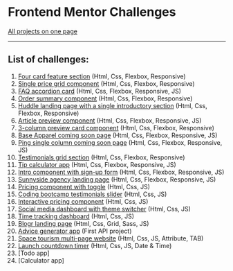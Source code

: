 # Frontend Mentor Challenges
[All projects on one page](https://vadim-frontend-mentor-projects.netlify.app/)

---

## List of challenges:

1. [Four card feature section](https://vadim-frontend-mentor-projects.netlify.app/four-card-feature-section-master/index.html) (Html, Css, Flexbox, Responsive)
2. [Single price grid component](https://vadim-frontend-mentor-projects.netlify.app/single-price-grid-component-master/index.html) (Html, Css, Flexbox, Responsive)
3. [FAQ accordion card](https://vadim-frontend-mentor-projects.netlify.app/faq-accordion-card-main/index.html) (Html, Css, Flexbox, Responsive, JS)
4. [Order summary component](https://vadim-frontend-mentor-projects.netlify.app/order-summary-component-main/index.html) (Html, Css, Flexbox, Responsive)
5. [Huddle landing page with a single introductory section](https://vadim-frontend-mentor-projects.netlify.app/huddle-landing-page-with-single-introductory-section-master/index.html) (Html, Css, Flexbox, Responsive)
6. [Article preview component](https://vadim-frontend-mentor-projects.netlify.app/article-preview-component-master/index.html) (Html, Css, Flexbox, Responsive, JS)
7. [3-column preview card component](https://vadim-frontend-mentor-projects.netlify.app/3-column-preview-card-component-main/index.html) (Html, Css, Flexbox, Responsive)
8. [Base Apparel coming soon page](https://vadim-frontend-mentor-projects.netlify.app/base-apparel-coming-soon-master/index.html) (Html, Css, Flexbox, Responsive, JS)
9. [Ping single column coming soon page](https://vadim-frontend-mentor-projects.netlify.app/ping-coming-soon-page-master/index.html) (Html, Css, Flexbox, Responsive, JS)
10. [Testimonials grid section](https://vadim-frontend-mentor-projects.netlify.app/testimonials-grid-section-main/index.html) (Html, Css, Flexbox, Responsive)
11. [Tip calculator app](https://vadim-frontend-mentor-projects.netlify.app/tip-calculator-app-main/index.html) (Html, Css, Flexbox, Responsive, JS)
12. [Intro component with sign-up form](https://vadim-frontend-mentor-projects.netlify.app/intro-component-with-signup-form-master/index.html) (Html, Css, Flexbox, Responsive, JS)
13. [Sunnyside agency landing page](https://vadim-frontend-mentor-projects.netlify.app/sunnyside-agency-landing-page-main/index.html) (Html, Css, Flexbox, Responsive, JS)
14. [Pricing component with toggle](https://vadim-frontend-mentor-projects.netlify.app/pricing-component-with-toggle-master/index.html) (Html, Css, JS)
15. [Coding bootcamp testimonials slider](https://vadim-frontend-mentor-projects.netlify.app/coding-bootcamp-testimonials-slider-master/index.html) (Html, Css, JS)
16. [Interactive pricing component](https://vadim-frontend-mentor-projects.netlify.app/interactive-pricing-component-main/index.html) (Html, Css, JS)
17. [Social media dashboard with theme switcher](https://vadim-frontend-mentor-projects.netlify.app/social-media-dashboard-with-theme-switcher-master/index.html) (Html, Css, JS)
18. [Time tracking dashboard](https://vadim-frontend-mentor-projects.netlify.app/time-tracking-dashboard-main/index.html) (Html, Css, JS)
19. [Blogr landing page](https://vadim-frontend-mentor-projects.netlify.app/blogr-landing-page-main/index.html) (Html, Css, Grid, Sass, JS)
20. [Advice generator app](https://vadim-frontend-mentor-projects.netlify.app/advice-generator-app-main/index.html) (First API project)
21. [Space tourism multi-page website](https://vadim-frontend-mentor-projects.netlify.app/space-tourism-website-main/index.html) (Html, Css, JS, Attribute, TAB)
22. [Launch countdown timer](https://vadim-frontend-mentor-projects.netlify.app/launch-countdown-timer-main/index.html) (Html, Css, JS, Date & Time)
23. [Todo app]
24. [Calculator app]
